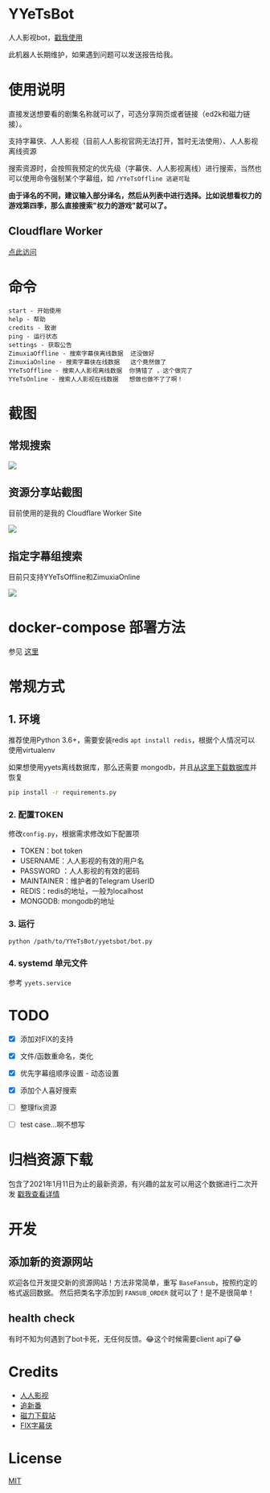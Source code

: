# YYeTsBot

人人影视bot，[戳我使用](https://t.me/yyets_bot)

此机器人长期维护，如果遇到问题可以发送报告给我。


# 使用说明

直接发送想要看的剧集名称就可以了，可选分享网页或者链接（ed2k和磁力链接）。

支持字幕侠、人人影视（目前人人影视官网无法打开，暂时无法使用）、人人影视离线资源

搜索资源时，会按照我预定的优先级（字幕侠、人人影视离线）进行搜索，当然也可以使用命令强制某个字幕组，如 `/YYeTsOffline 逃避可耻`

**由于译名的不同，建议输入部分译名，然后从列表中进行选择。比如说想看权力的游戏第四季，那么直接搜索"权力的游戏"就可以了。**

## Cloudflare Worker
[点此访问](https://yyets.dmesg.app/)

# 命令

```
start - 开始使用
help - 帮助
credits - 致谢
ping - 运行状态
settings - 获取公告
ZimuxiaOffline - 搜索字幕侠离线数据  还没做好
ZimuxiaOnline - 搜索字幕侠在线数据   这个竟然做了
YYeTsOffline - 搜索人人影视离线数据  你猜错了 ，这个做完了
YYeTsOnline - 搜索人人影视在线数据   想做也做不了了啊！
```

# 截图
## 常规搜索
![](assets/1.png)

## 资源分享站截图
目前使用的是我的 Cloudflare Worker Site

![](assets/2.png)

## 指定字幕组搜索
目前只支持YYeTsOffline和ZimuxiaOnline

![](assets/3.png)

# docker-compose 部署方法
参见 [这里](https://github.com/tgbot-collection/BotsRunner)

# 常规方式

## 1. 环境

推荐使用Python 3.6+，需要安装redis `apt install redis`，根据个人情况可以使用virtualenv

如果想使用yyets离线数据库，那么还需要 mongodb，并且[从这里下载数据库](https://t.me/mikuri520/675)并恢复

```bash
pip install -r requirements.py
```

### 2. 配置TOKEN

修改`config.py`，根据需求修改如下配置项

* TOKEN：bot token
* USERNAME：人人影视的有效的用户名
* PASSWORD ：人人影视的有效的密码
* MAINTAINER：维护者的Telegram UserID
* REDIS：redis的地址，一般为localhost
* MONGODB: mongodb的地址

### 3. 运行

```bash
python /path/to/YYeTsBot/yyetsbot/bot.py
```

### 4. systemd 单元文件

参考 `yyets.service`

# TODO
- [x] 添加对FIX的支持
- [x] 文件/函数重命名，类化
- [x] 优先字幕组顺序设置 - 动态设置
- [x] 添加个人喜好搜索
- [ ] 整理fix资源
- [ ] test case...啊不想写


# 归档资源下载

包含了2021年1月11日为止的最新资源，有兴趣的盆友可以用这个数据进行二次开发
[戳我查看详情](https://t.me/mikuri520/668)

# 开发
## 添加新的资源网站
欢迎各位开发提交新的资源网站！方法非常简单，重写 `BaseFansub`，按照约定的格式返回数据。
然后把类名字添加到 `FANSUB_ORDER` 就可以了！是不是很简单！
## health check
有时不知为何遇到了bot卡死，无任何反馈。😂这个时候需要client api了😂

# Credits

* [人人影视](http://www.zmz2019.com/)
* [追新番](http://www.zhuixinfan.com/main.php)
* [磁力下载站](http://oabt005.com/home.html)
* [FIX字幕侠](https://www.zimuxia.cn/)

# License

[MIT](LICENSE)
